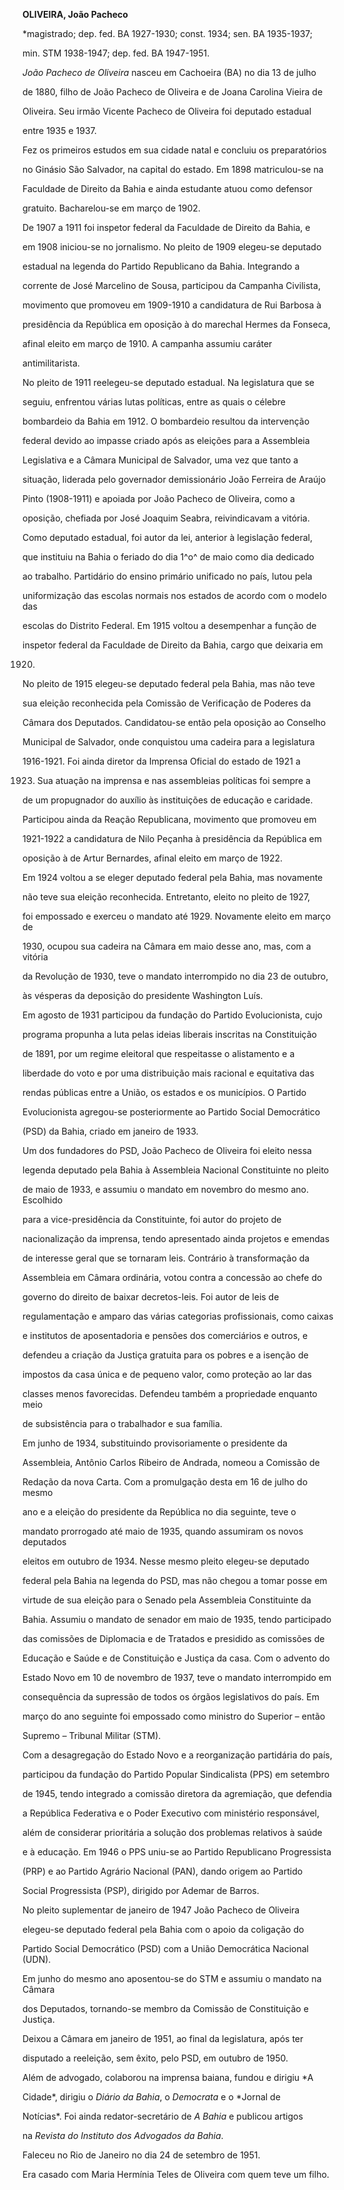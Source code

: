 **OLIVEIRA, João Pacheco**



\*magistrado; dep. fed. BA 1927-1930; const. 1934; sen. BA 1935-1937;

min. STM 1938-1947; dep. fed. BA 1947-1951.



*João Pacheco de Oliveira* nasceu em Cachoeira (BA) no dia 13 de julho

de 1880, filho de João Pacheco de Oliveira e de Joana Carolina Vieira de

Oliveira. Seu irmão Vicente Pacheco de Oliveira foi deputado estadual

entre 1935 e 1937.



Fez os primeiros estudos em sua cidade natal e concluiu os preparatórios

no Ginásio São Salvador, na capital do estado. Em 1898 matriculou-se na

Faculdade de Direito da Bahia e ainda estudante atuou como defensor

gratuito. Bacharelou-se em março de 1902.



De 1907 a 1911 foi inspetor federal da Faculdade de Direito da Bahia, e

em 1908 iniciou-se no jornalismo. No pleito de 1909 elegeu-se deputado

estadual na legenda do Partido Republicano da Bahia. Integrando a

corrente de José Marcelino de Sousa, participou da Campanha Civilista,

movimento que promoveu em 1909-1910 a candidatura de Rui Barbosa à

presidência da República em oposição à do marechal Hermes da Fonseca,

afinal eleito em março de 1910. A campanha assumiu caráter

antimilitarista.



No pleito de 1911 reelegeu-se deputado estadual. Na legislatura que se

seguiu, enfrentou várias lutas políticas, entre as quais o célebre

bombardeio da Bahia em 1912. O bombardeio resultou da intervenção

federal devido ao impasse criado após as eleições para a Assembleia

Legislativa e a Câmara Municipal de Salvador, uma vez que tanto a

situação, liderada pelo governador demissionário João Ferreira de Araújo

Pinto (1908-1911) e apoiada por João Pacheco de Oliveira, como a

oposição, chefiada por José Joaquim Seabra, reivindicavam a vitória.



Como deputado estadual, foi autor da lei, anterior à legislação federal,

que instituiu na Bahia o feriado do dia 1^o^ de maio como dia dedicado

ao trabalho. Partidário do ensino primário unificado no país, lutou pela

uniformização das escolas normais nos estados de acordo com o modelo das

escolas do Distrito Federal. Em 1915 voltou a desempenhar a função de

inspetor federal da Faculdade de Direito da Bahia, cargo que deixaria em

1920.



No pleito de 1915 elegeu-se deputado federal pela Bahia, mas não teve

sua eleição reconhecida pela Comissão de Verificação de Poderes da

Câmara dos Deputados. Candidatou-se então pela oposição ao Conselho

Municipal de Salvador, onde conquistou uma cadeira para a legislatura

1916-1921. Foi ainda diretor da Imprensa Oficial do estado de 1921 a

1923. Sua atuação na imprensa e nas assembleias políticas foi sempre a

de um propugnador do auxílio às instituições de educação e caridade.

Participou ainda da Reação Republicana, movimento que promoveu em

1921-1922 a candidatura de Nilo Peçanha à presidência da República em

oposição à de Artur Bernardes, afinal eleito em março de 1922.



Em 1924 voltou a se eleger deputado federal pela Bahia, mas novamente

não teve sua eleição reconhecida. Entretanto, eleito no pleito de 1927,

foi empossado e exerceu o mandato até 1929. Novamente eleito em março de

1930, ocupou sua cadeira na Câmara em maio desse ano, mas, com a vitória

da Revolução de 1930, teve o mandato interrompido no dia 23 de outubro,

às vésperas da deposição do presidente Washington Luís.



Em agosto de 1931 participou da fundação do Partido Evolucionista, cujo

programa propunha a luta pelas ideias liberais inscritas na Constituição

de 1891, por um regime eleitoral que respeitasse o alistamento e a

liberdade do voto e por uma distribuição mais racional e equitativa das

rendas públicas entre a União, os estados e os municípios. O Partido

Evolucionista agregou-se posteriormente ao Partido Social Democrático

(PSD) da Bahia, criado em janeiro de 1933.



Um dos fundadores do PSD, João Pacheco de Oliveira foi eleito nessa

legenda deputado pela Bahia à Assembleia Nacional Constituinte no pleito

de maio de 1933, e assumiu o mandato em novembro do mesmo ano. Escolhido

para a vice-presidência da Constituinte, foi autor do projeto de

nacionalização da imprensa, tendo apresentado ainda projetos e emendas

de interesse geral que se tornaram leis. Contrário à transformação da

Assembleia em Câmara ordinária, votou contra a concessão ao chefe do

governo do direito de baixar decretos-leis. Foi autor de leis de

regulamentação e amparo das várias categorias profissionais, como caixas

e institutos de aposentadoria e pensões dos comerciários e outros, e

defendeu a criação da Justiça gratuita para os pobres e a isenção de

impostos da casa única e de pequeno valor, como proteção ao lar das

classes menos favorecidas. Defendeu também a propriedade enquanto meio

de subsistência para o trabalhador e sua família.



Em junho de 1934, substituindo provisoriamente o presidente da

Assembleia, Antônio Carlos Ribeiro de Andrada, nomeou a Comissão de

Redação da nova Carta. Com a promulgação desta em 16 de julho do mesmo

ano e a eleição do presidente da República no dia seguinte, teve o

mandato prorrogado até maio de 1935, quando assumiram os novos deputados

eleitos em outubro de 1934. Nesse mesmo pleito elegeu-se deputado

federal pela Bahia na legenda do PSD, mas não chegou a tomar posse em

virtude de sua eleição para o Senado pela Assembleia Constituinte da

Bahia. Assumiu o mandato de senador em maio de 1935, tendo participado

das comissões de Diplomacia e de Tratados e presidido as comissões de

Educação e Saúde e de Constituição e Justiça da casa. Com o advento do

Estado Novo em 10 de novembro de 1937, teve o mandato interrompido em

consequência da supressão de todos os órgãos legislativos do país. Em

março do ano seguinte foi empossado como ministro do Superior – então

Supremo – Tribunal Militar (STM).



Com a desagregação do Estado Novo e a reorganização partidária do país,

participou da fundação do Partido Popular Sindicalista (PPS) em setembro

de 1945, tendo integrado a comissão diretora da agremiação, que defendia

a República Federativa e o Poder Executivo com ministério responsável,

além de considerar prioritária a solução dos problemas relativos à saúde

e à educação. Em 1946 o PPS uniu-se ao Partido Republicano Progressista

(PRP) e ao Partido Agrário Nacional (PAN), dando origem ao Partido

Social Progressista (PSP), dirigido por Ademar de Barros.



No pleito suplementar de janeiro de 1947 João Pacheco de Oliveira

elegeu-se deputado federal pela Bahia com o apoio da coligação do

Partido Social Democrático (PSD) com a União Democrática Nacional (UDN).

Em junho do mesmo ano aposentou-se do STM e assumiu o mandato na Câmara

dos Deputados, tornando-se membro da Comissão de Constituição e Justiça.

Deixou a Câmara em janeiro de 1951, ao final da legislatura, após ter

disputado a reeleição, sem êxito, pelo PSD, em outubro de 1950.



Além de advogado, colaborou na imprensa baiana, fundou e dirigiu *A

Cidade*, dirigiu o *Diário da Bahia*, o *Democrata* e o *Jornal de

Notícias*. Foi ainda redator-secretário de *A Bahia* e publicou artigos

na *Revista do Instituto dos Advogados da Bahia*.



Faleceu no Rio de Janeiro no dia 24 de setembro de 1951.



Era casado com Maria Hermínia Teles de Oliveira com quem teve um filho.



